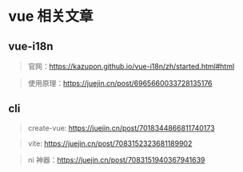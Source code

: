 # vue 相关文章

## vue-i18n

> 官网：https://kazupon.github.io/vue-i18n/zh/started.html#html

> 使用原理：https://juejin.cn/post/6965660033728135176

## cli

> create-vue: https://juejin.cn/post/7018344866811740173

> vite: https://juejin.cn/post/7083152323681189902

> ni 神器：https://juejin.cn/post/7083151940367941639